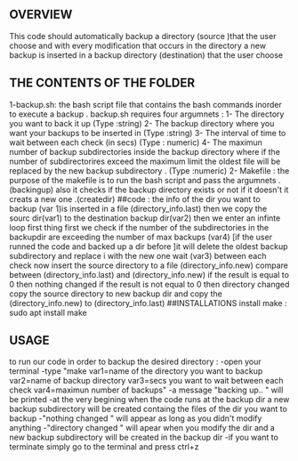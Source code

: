 ## OVERVIEW 
This code should automatically backup a directory (source )that the user choose and with every modification that occurs in the directory a new backup is inserted in a backup directory (destination)  that the user choose 
## THE CONTENTS OF THE FOLDER 
1-backup.sh: the bash script file that contains the bash commands inorder to execute a backup . 
backup.sh requires four argumnets :
1- The directory you want to back it up (Type :string)
2- The backup directory where you want your backups to be inserted in (Type :string)
3- The interval of time to wait between each check (in secs) (Type : numeric)
4- The maximun number of backup subdirectories inside the backup directory where if the number of subdirectorires exceed the maximum limit the oldest file will be replaced by the new backup subdirectory . (Type :numeric)
2- Makefile : the purpose of the makefile is to run the bash script and pass the argumnets .(backingup)
also it checks if the backup directory exists or not if it doesn't it creats a new one .(createdir)
##code :
the info of the dir you want to backup (var 1)is inserted in a file (directory_info.last) 
then we copy the sourc dir(var1) to the destination backup dir(var2)
then we enter an infinte loop
first thing first we check if the number of the subdirectories in the backupdir are exceeding the number of max backups (var4) [if the user runned the code and backed up a dir before ]it will delete the oldest backup subdirectory and replace i with the new one
wait (var3) between each check
now insert the source directory to a file (directory_info.new) 
compare between (directory_info.last) and  (directory_info.new) 
if the result is equal to 0 
then nothing changed 
if the result is not  equal to 0 
then directory changed 
copy the source directory to new backup dir
and copy the (directory_info.new) to (directory_info.last) 
##INSTALLATIONS 
install make : sudo apt install make
## USAGE
to run our code in order to backup the desired directory :
-open your terminal 
-type "make var1=name of the directory you want to backup var2=name of backup directory var3=secs you want to wait between each check var4=maximun number of backups" 
-a message "backing up.. " will be printed
-at the very begining when the code runs at the backup dir a new backup subdirectory will be created containg the files of the dir you want to backup
-"nothing changed " will appear as long as you didn't modify anything
-"directory changed " will apear when you modify the dir and a new backup subdirectory will be created in the backup dir
-if you want to terminate simply go to the terminal and press ctrl+z

 


